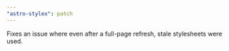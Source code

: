 ```yaml
---
"astro-stylex": patch
---
```


Fixes an issue where even after a full-page refresh, stale stylesheets were used.
